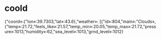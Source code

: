 # coold
{"coord»:{"lon»:39.7303,"lat»:43.6},"weather»: [{"id»:804,"main»:"Clouds»,{"temp»:21.72,"feels_like»:21.57,"temp_min»:20.05,"temp_max»:21.72,"pressure»:1013,"humidity»:62,"sea_level»:1013,"grnd_level»:1012}

